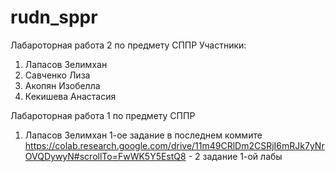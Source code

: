 # rudn_sppr
Лабароторная работа 2 по предмету СППР
Участники:
1. Лапасов Зелимхан
2. Савченко Лиза
3. Акопян Изобелла
4. Кекишева Анастасия

Лабароторная работа 1 по предмету СППР 
1. Лапасов Зелимхан
1-ое задание в последнем коммите
https://colab.research.google.com/drive/11m49CRlDm2CSRjI6mRJk7yNrOVQDywyN#scrollTo=FwWK5Y5EstQ8 - 2 задание 1-ой лабы
